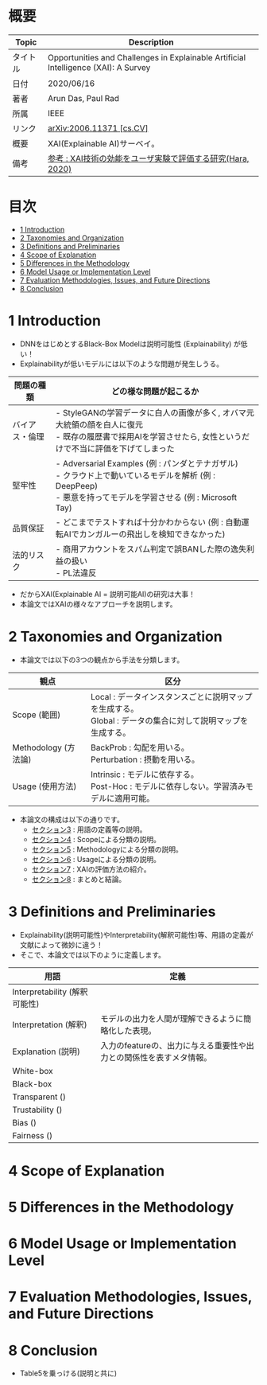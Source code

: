 # 概要

|Topic|Description|
|---|---|
|タイトル|Opportunities and Challenges in Explainable Artificial Intelligence (XAI): A Survey|
|日付|2020/06/16|
|著者|Arun Das, Paul Rad|
|所属|IEEE|
|リンク|[arXiv:2006.11371 [cs.CV]](https://arxiv.org/abs/2006.11371)|
|概要|XAI(Explainable AI)サーベイ。|
|備考|[参考 : XAI技術の効能をユーザ実験で評価する研究(Hara, 2020)](https://www.slideshare.net/SatoshiHara3/xai-238616601)|


# 目次
- [1 Introduction](#1-Introduction)
- [2 Taxonomies and Organization](#2-Taxonomies-and-Organization)
- [3 Definitions and Preliminaries](#3-Definitions-and-Preliminaries)
- [4 Scope of Explanation](#4-Scope-of-Explanation)
- [5 Differences in the Methodology](#5-Differences-in-the-Methodology)
- [6 Model Usage or Implementation Level](#6-Model-Usage-or-Implementation-Level)
- [7 Evaluation Methodologies, Issues, and Future Directions](#7-Evaluation-Methodologies,-Issues,-and-Future-Directions)
- [8 Conclusion](#8-Conclusion)

# 1 Introduction
- DNNをはじめとするBlack-Box Modelは説明可能性 (Explainability) が低い！
- Explainabilityが低いモデルには以下のような問題が発生しうる。

|問題の種類|どの様な問題が起こるか|
|---|---|
|バイアス・倫理|- StyleGANの学習データに白人の画像が多く, オバマ元大統領の顔を白人に復元<br>- 既存の履歴書で採用AIを学習させたら, 女性というだけで不当に評価を下げてしまった|
|堅牢性|- Adversarial Examples (例 : パンダとテナガザル)<br>- クラウド上で動いているモデルを解析 (例 : DeepPeep)<br>- 悪意を持ってモデルを学習させる (例 : Microsoft Tay)|
|品質保証|- どこまでテストすれば十分かわからない (例 : 自動運転AIでカンガルーの飛出しを検知できなかった)|
|法的リスク|- 商用アカウントをスパム判定で誤BANした際の逸失利益の扱い<br>- PL法違反|

- だからXAI(Explainable AI = 説明可能AI)の研究は大事！
- 本論文ではXAIの様々なアプローチを説明します。

# 2 Taxonomies and Organization
- 本論文では以下の3つの観点から手法を分類します。

|観点|区分|
|---|---|
|Scope (範囲)|Local : データインスタンスごとに説明マップを生成する。<br>Global : データの集合に対して説明マップを生成する。|
|Methodology (方法論)|BackProb : 勾配を用いる。<br>Perturbation : 摂動を用いる。|
|Usage (使用方法)|Intrinsic : モデルに依存する。<br>Post-Hoc : モデルに依存しない。学習済みモデルに適用可能。|

- 本論文の構成は以下の通りです。
    - [セクション3](#3-Definitions-and-Preliminaries) : 用語の定義等の説明。
    - [セクション4](#4-Scope-of-Explanation) : Scopeによる分類の説明。
    - [セクション5](#5-Differences-in-the-Methodology) : Methodologyによる分類の説明。
    - [セクション6](#6-Model-Usage-or-Implementation-Level) : Usageによる分類の説明。
    - [セクション7](#7-Evaluation-Methodologies,-Issues,-and-Future-Directions) : XAIの評価方法の紹介。
    - [セクション8](#8-Conclusion) : まとめと結論。

# 3 Definitions and Preliminaries
- Explainability(説明可能性)やInterpretability(解釈可能性)等、用語の定義が文献によって微妙に違う！
- そこで、本論文では以下のように定義します。

|用語|定義|
|---|---|
|Interpretability (解釈可能性)||
|Interpretation (解釈)|モデルの出力を人間が理解できるように簡略化した表現。|
|Explanation (説明)|入力のfeatureの、出力に与える重要性や出力との関係性を表すメタ情報。|
|White-box||
|Black-box||
|Transparent ()||
|Trustability ()||
|Bias ()||
|Fairness ()||


# 4 Scope of Explanation

# 5 Differences in the Methodology

# 6 Model Usage or Implementation Level

# 7 Evaluation Methodologies, Issues, and Future Directions

# 8 Conclusion
- Table5を乗っける(説明と共に)


